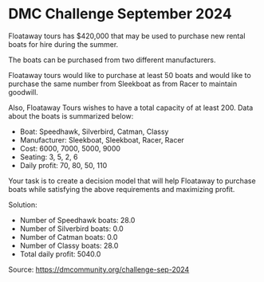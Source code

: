 # DMC Challenge September 2024
Floataway tours has $420,000 that may be used to purchase new rental boats for hire during the summer.

The boats can be purchased from two different manufacturers.

Floataway tours would like to purchase at least 50 boats and would like to purchase the same number from Sleekboat as from Racer to maintain goodwill.

Also, Floataway Tours wishes to have a total capacity of at least 200. Data about the boats is summarized below:

- Boat: Speedhawk, Silverbird, Catman, Classy
- Manufacturer: Sleekboat, Sleekboat, Racer, Racer
- Cost: 6000, 7000, 5000, 9000
- Seating: 3, 5, 2, 6
- Daily profit: 70, 80, 50, 110
  
Your task is to create a decision model that will help Floataway to purchase boats while satisfying the above requirements and maximizing profit.

Solution:
- Number of Speedhawk boats: 28.0
- Number of Silverbird boats: 0.0
- Number of Catman boats: 0.0
- Number of Classy boats: 28.0
- Total daily profit: 5040.0

Source: https://dmcommunity.org/challenge-sep-2024
